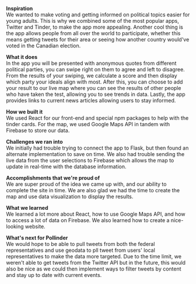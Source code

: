 **Inspiration**
<br> We wanted to make voting and getting informed on political topics easier for young adults. This is why we combined some of the most popular apps, Twitter and Tinder, to make the app more appealing. Another cool thing is the app allows people from all over the world to participate, whether this means getting tweets for their area or seeing how another country would've voted in the Canadian election.

**What it does**
<br>In the app you will be presented with anonymous quotes from different political parties, you can swipe right on them to agree and left to disagree. From the results of your swiping, we calculate a score and then display which party your ideals align with most. After this, you can choose to add your result to our live map where you can see the results of other people who have taken the test, allowing you to see trends in data. Lastly, the app provides links to current news articles allowing users to stay informed.

**How we built it**
<br>We used React for our front-end and special npm packages to help with the tinder cards. For the map, we used Google Maps API in tandem with Firebase to store our data.

**Challenges we ran into**
<br>We initially had trouble trying to connect the app to Flask, but then found an alternate implementation to save on time. We also had trouble sending the live data from the user selections to Firebase which allows the map to update in real-time with the database information.

**Accomplishments that we're proud of**
<br>We are super proud of the idea we came up with, and our ability to complete the site in time. We are also glad we had the time to create the map and use data visualization to display the results.

**What we learned**
<br>We learned a lot more about React, how to use Google Maps API, and how to access a lot of data on Firebase. We also learned how to create a nice-looking website.

**What's next for Pollinder**
<br>We would hope to be able to pull tweets from both the federal representatives and use geodata to pll tweet from users' local representatives to make the data more targeted. Due to the time limit, we weren't able to get tweets from the Twitter API but in the future, this would also be nice as we could then implement ways to filter tweets by content and stay up to date with current events.
